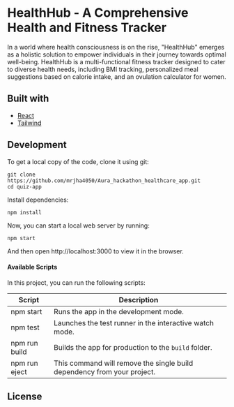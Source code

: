 # HealthHub - A Comprehensive Health and Fitness Tracker 
<p>
In a world where health consciousness is on the rise, "HealthHub" emerges as a holistic solution to empower individuals in their journey towards optimal well-being. HealthHub is a multi-functional fitness tracker designed to cater to diverse health needs, including BMI tracking, personalized meal suggestions based on calorie intake, and an ovulation calculator for women.
</p>


## Built with

- [React](http://react.dev)
- [Tailwind](https://tailwindcss.com)
## Development

To get a local copy of the code, clone it using git:

```
git clone https://github.com/mrjha4050/Aura_hackathon_healthcare_app.git
cd quiz-app
```

Install dependencies:

```
npm install
```

Now, you can start a local web server by running:

```
npm start
```

And then open http://localhost:3000 to view it in the browser.

#### Available Scripts

In this project, you can run the following scripts:

| Script        | Description                                                             |
| ------------- | ----------------------------------------------------------------------- |
| npm start     | Runs the app in the development mode.                                   |
| npm test      | Launches the test runner in the interactive watch mode.                 |
| npm run build | Builds the app for production to the `build` folder.                    |
| npm run eject | This command will remove the single build dependency from your project. |

## License
